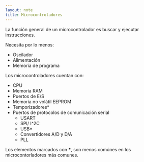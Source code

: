 ```yaml
---
layout: note
title: Microcontroladores
---
```


La función general de un microcontrolador es buscar y ejecutar instrucciones.

Necesita por lo menos:
* Oscilador
* Alimentación
* Memoria de programa

Los microcontroladores cuentan con:
* CPU
* Memoria RAM
* Puertos de E/S
* Memoria no volátil EEPROM
* Temporizadores*
* Puertos de protocolos de comunicación serial
	* USART
	* SPI/ I^2C
	* USB*
	* Convertidores A/D y D/A
	* PLL
	
Los elementos marcados con **\***, son menos comúnes en los microcontorladores más comunes.